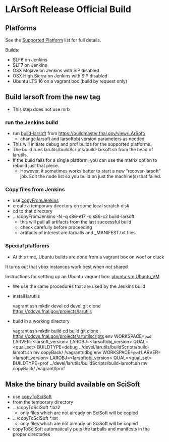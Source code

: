 # LArSoft Release Official Build



## Platforms

See the [Supported Platform](Supported_platforms) list for full details.

Builds:

-   SLF6 on Jenkins
-   SLF7 on Jenkins
-   OSX Mojave on Jenkins with SIP disabled
-   OSX High Sierra on Jenkins with SIP disabled
-   Ubuntu LTS 16 on a vagrant box (build by request only)

## Build larsoft from the new tag

-   This step does not use mrb

### run the Jenkins build

-   run [build-larsoft](https://buildmaster.fnal.gov/buildmaster/view/LArSoft/job/build-larsoft/) from https://buildmaster.fnal.gov/view/LArSoft/
    -   change larsoft and larsoftobj version parameters as needed
-   This will initiate debug and prof builds for the supported platforms.
-   The build runs larutils/buildScripts/build-larsoft.sh from the head of larutils.
-   If the build fails for a single platform, you can use the matrix option to rebuild just that piece.
    -   However, it sometimes works better to start a new “recover-larsoft” job. Edit the node list so you build on just the machine(s) that failed.

### Copy files from Jenkins

-   use [copyFromJenkins](https://scisoft.fnal.gov/scisoft/bundles/tools/copyFromJenkins)
-   create a temporary directory on some local scratch disk
-   cd to that directory
-   …/copyFromJenkins -N -q s86-e17 -q s86-c2 build-larsoft
    -   this will pull all artifacts from the last successful build
    -   check carefully before proceeding
    -   artifacts of interest are tarballs and _MANIFEST.txt files

### Special platforms

- At this time, Ubuntu builds are done from a vagrant box on woof or cluck

It turns out that vbox instances work best when not shared

Instructions for settting up an Ubuntu vagrant box: [ubuntu-vm:Ubuntu_VM](https://cdcvs.fnal.gov/redmine/projects/ubuntu-vm/wiki/Ubuntu_VM)

- We use the same procedures that are used by the Jenkins build

- install larutils

    vagrant ssh
    mkdir devel
    cd devel
    git clone https://cdcvs.fnal.gov/projects/larutils

- build in a working directory

    vagrant ssh
    mkdir build
    cd build
    git clone https://cdcvs.fnal.gov/projects/artutilscripts
    env WORKSPACE=`pwd` LARVER=<larsoft_version> LAROBJ=<larsoftobj_version> QUAL=<qual_set> BUILDTYPE=debug ../devel/larutils/buildScripts/build-larsoft.sh
    mv copyBack/ /vagrant/ldbg
    env WORKSPACE=`pwd` LARVER=<larsoft_version> LAROBJ=<larsoftobj_version> QUAL=<qual_set> BUILDTYPE=prof ../devel/larutils/buildScripts/build-larsoft.sh
    mv copyBack/ /vagrant/lprof

## Make the binary build available on SciSoft

-   use [copyToSciSoft](https://scisoft.fnal.gov/scisoft/bundles/tools/copyToSciSoft)
-   from the temporary directory
-   …/copyToSciSoft \*.bz2
    -   only files which are not already on SciSoft will be copied
-   …/copyToSciSoft \*.txt
    -   only files which are not already on SciSoft will be copied
-   copyToSciSoft automatically puts the tarballs and manifests in the proper directories
